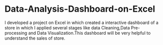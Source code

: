 # Data-Analysis-Dashboard-on-Excel
I developed a project on Excel in which created a interactive dashboard of a store in which I applied several stages like data Cleaning,Data Pre-processing and Data Visualization.This dashboard will be very helpful to understand the sales of store.
